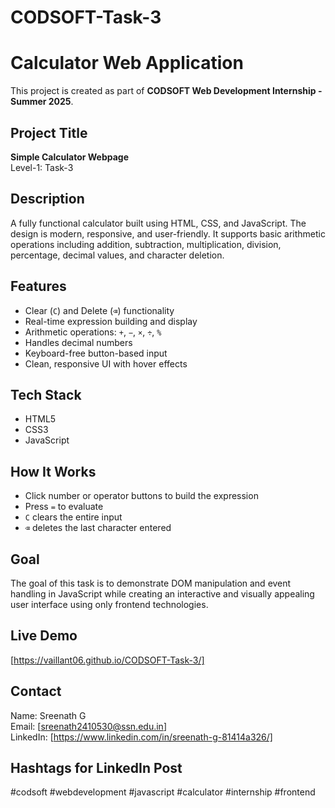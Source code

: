 # CODSOFT-Task-3

# Calculator Web Application

This project is created as part of **CODSOFT Web Development Internship - Summer 2025**.

## Project Title
**Simple Calculator Webpage**  
Level-1: Task-3

## Description
A fully functional calculator built using HTML, CSS, and JavaScript. The design is modern, responsive, and user-friendly. It supports basic arithmetic operations including addition, subtraction, multiplication, division, percentage, decimal values, and character deletion.

## Features
- Clear (`C`) and Delete (`⌫`) functionality
- Real-time expression building and display
- Arithmetic operations: `+`, `−`, `×`, `÷`, `%`
- Handles decimal numbers
- Keyboard-free button-based input
- Clean, responsive UI with hover effects

## Tech Stack
- HTML5
- CSS3
- JavaScript

## How It Works
- Click number or operator buttons to build the expression
- Press `=` to evaluate
- `C` clears the entire input
- `⌫` deletes the last character entered

## Goal
The goal of this task is to demonstrate DOM manipulation and event handling in JavaScript while creating an interactive and visually appealing user interface using only frontend technologies.

## Live Demo
[https://vaillant06.github.io/CODSOFT-Task-3/]

## Contact
Name: Sreenath G  
Email: [sreenath2410530@ssn.edu.in]  
LinkedIn: [https://www.linkedin.com/in/sreenath-g-81414a326/]

## Hashtags for LinkedIn Post
#codsoft #webdevelopment #javascript #calculator #internship #frontend
